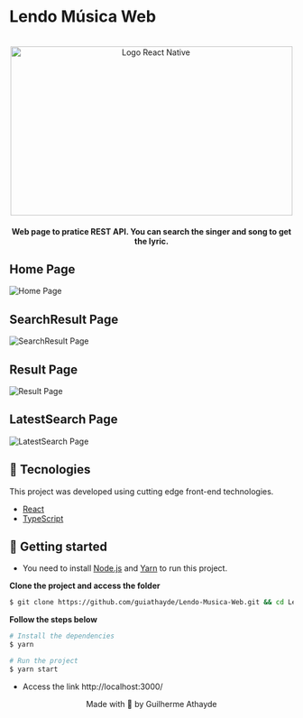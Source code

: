 # Lendo Música Web
<div align="center">
  <br />
  <img src="https://res.cloudinary.com/practicaldev/image/fetch/s--3zWuwYa3--/c_imagga_scale,f_auto,fl_progressive,h_900,q_auto,w_1600/https://dev-to-uploads.s3.amazonaws.com/uploads/articles/pdib9r9rk5j1m7oala1p.png" alt="Logo React Native" width="500px" height="300px">
</div>
<h4 align="center">
  Web page to pratice REST API. You can search the singer and song to get the lyric.
</h4>

## Home Page
![Home Page](https://github.com/guiathayde/Lendo-Musica-Web/blob/main/images/Home.png)

## SearchResult Page
![SearchResult Page](https://github.com/guiathayde/Lendo-Musica-Web/blob/main/images/SearchResult.png)

## Result Page
![Result Page](https://github.com/guiathayde/Lendo-Musica-Web/blob/main/images/Result.png)

## LatestSearch Page
![LatestSearch Page](https://github.com/guiathayde/Lendo-Musica-Web/blob/main/images/LatestSearch.png)

## 🧪 Tecnologies

This project was developed using cutting edge front-end technologies.

- [React](https://reactjs.org/)
- [TypeScript](https://www.typescriptlang.org/)

## 🚀 Getting started

- You need to install [Node.js](https://nodejs.org/en/download/) and [Yarn](https://yarnpkg.com/) to run this project.

**Clone the project and access the folder**

```bash
$ git clone https://github.com/guiathayde/Lendo-Musica-Web.git && cd Lendo-Musica-Web
```

**Follow the steps below**

```bash
# Install the dependencies
$ yarn

# Run the project
$ yarn start
```

- Access the link http://localhost:3000/

<p align="center">Made with 💜 by Guilherme Athayde</p>
